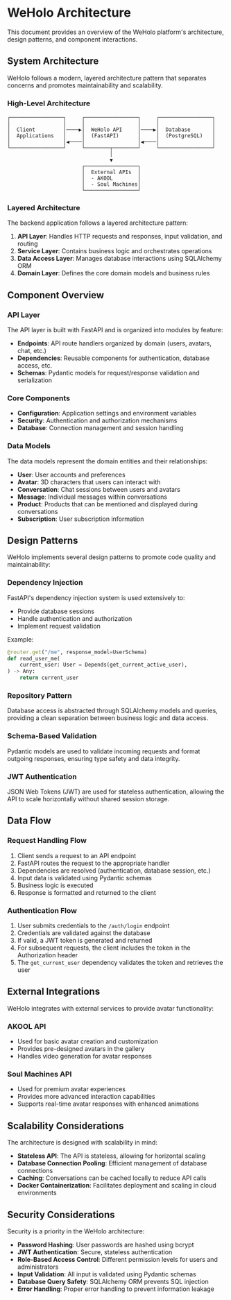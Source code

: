 # WeHolo Architecture

This document provides an overview of the WeHolo platform's architecture, design patterns, and component interactions.

## System Architecture

WeHolo follows a modern, layered architecture pattern that separates concerns and promotes maintainability and scalability.

### High-Level Architecture

```
┌─────────────────┐     ┌─────────────────┐     ┌─────────────────┐
│                 │     │                 │     │                 │
│  Client         │────▶│  WeHolo API     │────▶│  Database       │
│  Applications   │     │  (FastAPI)      │     │  (PostgreSQL)   │
│                 │◀────│                 │◀────│                 │
└─────────────────┘     └────────┬────────┘     └─────────────────┘
                                 │
                                 ▼
                        ┌─────────────────┐
                        │  External APIs  │
                        │  - AKOOL        │
                        │  - Soul Machines│
                        └─────────────────┘
```

### Layered Architecture

The backend application follows a layered architecture pattern:

1. **API Layer**: Handles HTTP requests and responses, input validation, and routing
2. **Service Layer**: Contains business logic and orchestrates operations
3. **Data Access Layer**: Manages database interactions using SQLAlchemy ORM
4. **Domain Layer**: Defines the core domain models and business rules

## Component Overview

### API Layer

The API layer is built with FastAPI and is organized into modules by feature:

- **Endpoints**: API route handlers organized by domain (users, avatars, chat, etc.)
- **Dependencies**: Reusable components for authentication, database access, etc.
- **Schemas**: Pydantic models for request/response validation and serialization

### Core Components

- **Configuration**: Application settings and environment variables
- **Security**: Authentication and authorization mechanisms
- **Database**: Connection management and session handling

### Data Models

The data models represent the domain entities and their relationships:

- **User**: User accounts and preferences
- **Avatar**: 3D characters that users can interact with
- **Conversation**: Chat sessions between users and avatars
- **Message**: Individual messages within conversations
- **Product**: Products that can be mentioned and displayed during conversations
- **Subscription**: User subscription information

## Design Patterns

WeHolo implements several design patterns to promote code quality and maintainability:

### Dependency Injection

FastAPI's dependency injection system is used extensively to:
- Provide database sessions
- Handle authentication and authorization
- Implement request validation

Example:
```python
@router.get("/me", response_model=UserSchema)
def read_user_me(
    current_user: User = Depends(get_current_active_user),
) -> Any:
    return current_user
```

### Repository Pattern

Database access is abstracted through SQLAlchemy models and queries, providing a clean separation between business logic and data access.

### Schema-Based Validation

Pydantic models are used to validate incoming requests and format outgoing responses, ensuring type safety and data integrity.

### JWT Authentication

JSON Web Tokens (JWT) are used for stateless authentication, allowing the API to scale horizontally without shared session storage.

## Data Flow

### Request Handling Flow

1. Client sends a request to an API endpoint
2. FastAPI routes the request to the appropriate handler
3. Dependencies are resolved (authentication, database session, etc.)
4. Input data is validated using Pydantic schemas
5. Business logic is executed
6. Response is formatted and returned to the client

### Authentication Flow

1. User submits credentials to the `/auth/login` endpoint
2. Credentials are validated against the database
3. If valid, a JWT token is generated and returned
4. For subsequent requests, the client includes the token in the Authorization header
5. The `get_current_user` dependency validates the token and retrieves the user

## External Integrations

WeHolo integrates with external services to provide avatar functionality:

### AKOOL API

- Used for basic avatar creation and customization
- Provides pre-designed avatars in the gallery
- Handles video generation for avatar responses

### Soul Machines API

- Used for premium avatar experiences
- Provides more advanced interaction capabilities
- Supports real-time avatar responses with enhanced animations

## Scalability Considerations

The architecture is designed with scalability in mind:

- **Stateless API**: The API is stateless, allowing for horizontal scaling
- **Database Connection Pooling**: Efficient management of database connections
- **Caching**: Conversations can be cached locally to reduce API calls
- **Docker Containerization**: Facilitates deployment and scaling in cloud environments

## Security Considerations

Security is a priority in the WeHolo architecture:

- **Password Hashing**: User passwords are hashed using bcrypt
- **JWT Authentication**: Secure, stateless authentication
- **Role-Based Access Control**: Different permission levels for users and administrators
- **Input Validation**: All input is validated using Pydantic schemas
- **Database Query Safety**: SQLAlchemy ORM prevents SQL injection
- **Error Handling**: Proper error handling to prevent information leakage